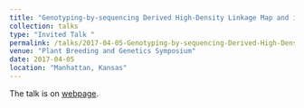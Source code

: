 ```yaml
---
title: "Genotyping-by-sequencing Derived High-Density Linkage Map and its Application to QTL Mapping of Flag Leaf Traits in Bread Wheat"
collection: talks
type: "Invited Talk "
permalink: /talks/2017-04-05-Genotyping-by-sequencing-Derived-High-Density-Linkage-Map-and-its-Application-to-QTL-Mapping-of-Flag-Leaf-Traits-in-Bread-Wheat
venue: "Plant Breeding and Genetics Symposium"
date: 2017-04-05
location: "Manhattan, Kansas"
---
```


The talk is on [webpage](https://www.k-state.edu/pbg/symposium2017/morning-session-ii.html).
